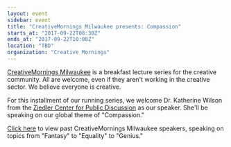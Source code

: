 ```yaml
---
layout: event
sidebar: event
title: "CreativeMornings Milwaukee presents: Compassion"
starts_at: "2017-09-22T08:30Z"
ends_at: "2017-09-22T10:00Z"
location: "TBD"
organization: "Creative Mornings"
---
```


[CreativeMornings Milwaukee](https://creativemornings.com/cities/mke) is a breakfast lecture series for the creative community. All are welcome, even if they aren't working in the creative sector. We believe everyone is creative. 

For this installment of our running series, we welcome Dr. Katherine Wilson from the [Ziedler Center for Public Discussion](https://www.zeidlercenter.org) as our speaker. She'll be speaking on our global theme of "Compassion."

[Click here](https://creativemornings.com/cities/mke) to view past CreativeMornings Milwaukee speakers, speaking on topics from "Fantasy" to "Equality" to "Genius."
